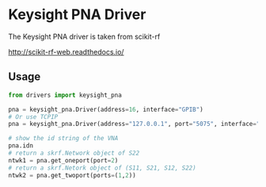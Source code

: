 # Keysight PNA Driver

The Keysight PNA driver is taken from scikit-rf

<http://scikit-rf-web.readthedocs.io/>

## Usage

```python
from drivers import keysight_pna

pna = keysight_pna.Driver(address=16, interface="GPIB")
# Or use TCPIP
pna = keysight_pna.Driver(address="127.0.0.1", port="5075", interface="SOCKET")

# show the id string of the VNA
pna.idn
# return a skrf.Network object of S22
ntwk1 = pna.get_oneport(port=2)
# return a skrf.Netork object of (S11, S21, S12, S22)
ntwk2 = pna.get_twoport(ports=(1,2))
```
